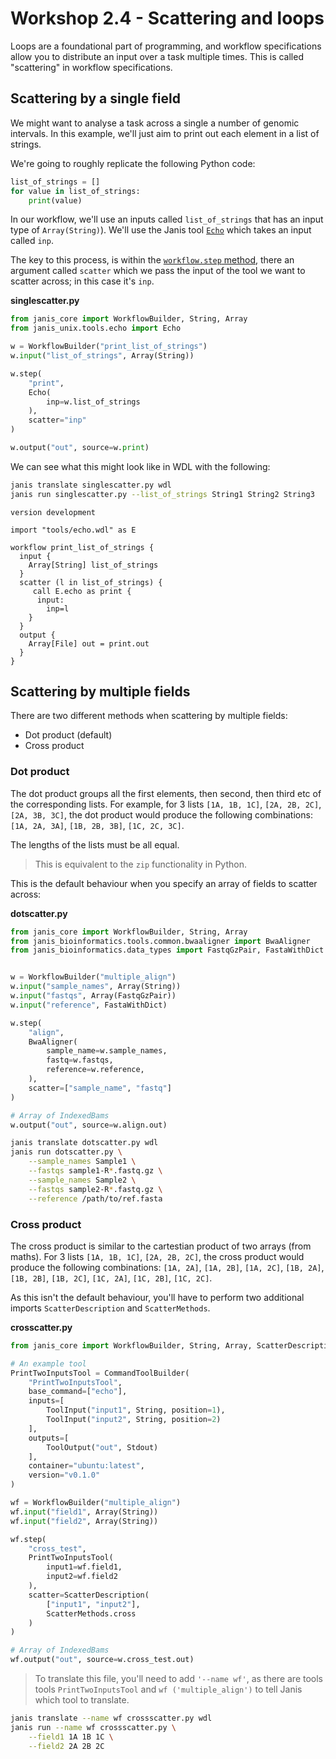 # Workshop 2.4 - Scattering and loops

Loops are a foundational part of programming, and workflow specifications allow you to distribute an input over a task multiple times. This is called "scattering" in workflow specifications.

## Scattering by a single field

We might want to analyse a task across a single a number of genomic intervals. In this example, we'll just aim to print out each element in a list of strings. 

We're going to roughly replicate the following Python code:

```python
list_of_strings = []
for value in list_of_strings:
    print(value)
```

In our workflow, we'll use an inputs called `list_of_strings` that has an input type of `Array(String)`). We'll use the Janis tool [`Echo`](https://janis.readthedocs.io/en/latest/tools/unix/echo.html) which takes an input called `inp`. 

The key to this process, is within the [`workflow.step` method](https://janis.readthedocs.io/en/latest/references/workflow.html#creating-a-step), there an argument called `scatter` which we pass the input of the tool we want to scatter across; in this case it's `inp`.


**singlescatter.py**

```python
from janis_core import WorkflowBuilder, String, Array
from janis_unix.tools.echo import Echo

w = WorkflowBuilder("print_list_of_strings")
w.input("list_of_strings", Array(String))

w.step(
    "print",
    Echo(
        inp=w.list_of_strings
    ),
    scatter="inp"
)

w.output("out", source=w.print)
```

We can see what this might look like in WDL with the following:

```bash
janis translate singlescatter.py wdl
janis run singlescatter.py --list_of_strings String1 String2 String3
```

```wdl
version development

import "tools/echo.wdl" as E

workflow print_list_of_strings {
  input {
    Array[String] list_of_strings
  }
  scatter (l in list_of_strings) {
     call E.echo as print {
      input:
        inp=l
    }
  }
  output {
    Array[File] out = print.out
  }
}
```


## Scattering by multiple fields

There are two different methods when scattering by multiple fields:

- Dot product (default)
- Cross product

### Dot product

The dot product groups all the first elements, then second, then third etc of the corresponding lists. For example, for 3 lists `[1A, 1B, 1C]`, `[2A, 2B, 2C]`, `[2A, 3B, 3C]`, the dot product would produce the following combinations: `[1A, 2A, 3A]`, `[1B, 2B, 3B]`, `[1C, 2C, 3C]`.

The lengths of the lists must be all equal.

> This is equivalent to the `zip` functionality in Python.

This is the default behaviour when you specify an array of fields to scatter across:

**dotscatter.py**
```python
from janis_core import WorkflowBuilder, String, Array
from janis_bioinformatics.tools.common.bwaaligner import BwaAligner
from janis_bioinformatics.data_types import FastqGzPair, FastaWithDict


w = WorkflowBuilder("multiple_align")
w.input("sample_names", Array(String))
w.input("fastqs", Array(FastqGzPair))
w.input("reference", FastaWithDict)

w.step(
    "align",
    BwaAligner(
        sample_name=w.sample_names,
        fastq=w.fastqs,
        reference=w.reference,
    ),
    scatter=["sample_name", "fastq"]
)

# Array of IndexedBams
w.output("out", source=w.align.out)
```

```bash
janis translate dotscatter.py wdl
janis run dotscatter.py \
    --sample_names Sample1 \
    --fastqs sample1-R*.fastq.gz \
    --sample_names Sample2 \
    --fastqs sample2-R*.fastq.gz \
    --reference /path/to/ref.fasta 
```

### Cross product

The cross product is similar to the cartestian product of two arrays (from maths). For 3 lists `[1A, 1B, 1C]`, `[2A, 2B, 2C]`, the cross product would produce the following combinations: `[1A, 2A]`, `[1A, 2B]`, `[1A, 2C]`, `[1B, 2A]`, `[1B, 2B]`, `[1B, 2C]`, `[1C, 2A]`, `[1C, 2B]`, `[1C, 2C]`.

As this isn't the default behaviour, you'll have to perform two additional imports `ScatterDescription` and `ScatterMethods`.

**crosscatter.py**
```python
from janis_core import WorkflowBuilder, String, Array, ScatterDescription, ScatterMethods, CommandToolBuilder, ToolInput, ToolOutput, Stdout

# An example tool
PrintTwoInputsTool = CommandToolBuilder(
    "PrintTwoInputsTool",
    base_command=["echo"],
    inputs=[
        ToolInput("input1", String, position=1),
        ToolInput("input2", String, position=2)
    ],
    outputs=[
        ToolOutput("out", Stdout)
    ],
    container="ubuntu:latest",
    version="v0.1.0"
)

wf = WorkflowBuilder("multiple_align")
wf.input("field1", Array(String))
wf.input("field2", Array(String))

wf.step(
    "cross_test",
    PrintTwoInputsTool(
        input1=wf.field1,
        input2=wf.field2
    ),
    scatter=ScatterDescription(
        ["input1", "input2"],
        ScatterMethods.cross
    )
)

# Array of IndexedBams
wf.output("out", source=w.cross_test.out)
```


> To translate this file, you'll need to add `'--name wf'`, as there are tools tools `PrintTwoInputsTool` and `wf ('multiple_align')` to tell Janis which tool to translate.

```bash
janis translate --name wf crossscatter.py wdl
janis run --name wf crossscatter.py \
    --field1 1A 1B 1C \
    --field2 2A 2B 2C
```
